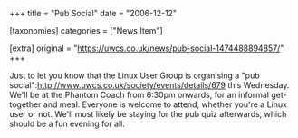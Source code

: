 +++
title = "Pub Social"
date = "2006-12-12"

[taxonomies]
categories = ["News Item"]

[extra]
original = "https://uwcs.co.uk/news/pub-social-1474488894857/"
+++

Just to let you know that the Linux User Group is organising a "pub social":http://www.uwcs.co.uk/society/events/details/679 this Wednesday. We'll be at the Phantom Coach from 6:30pm onwards, for an informal get-together and meal. Everyone is welcome to attend, whether you're a Linux user or not. We'll most likely be staying for the pub quiz afterwards, which should be a fun evening for all.

